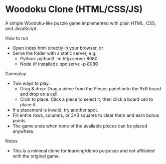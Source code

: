 # Woodoku Clone (HTML/CSS/JS)

A simple Woodoku-like puzzle game implemented with plain HTML, CSS, and JavaScript.

How to run
- Open index.html directly in your browser, or
- Serve the folder with a static server, e.g.:
  - Python: python3 -m http.server 8080
  - Node (if installed): npx serve -p 8080

Gameplay
- Two ways to play:
  - Drag & drop: Drag a piece from the Pieces panel onto the 9x9 board and drop on a cell.
  - Click to place: Click a piece to select it, then click a board cell to place it.
- If a placement is invalid, try another spot.
- Fill entire rows, columns, or 3×3 squares to clear them and earn bonus points.
- The game ends when none of the available pieces can be placed anywhere.

Notes
- This is a minimal clone for learning/demo purposes and not affiliated with the original game.
